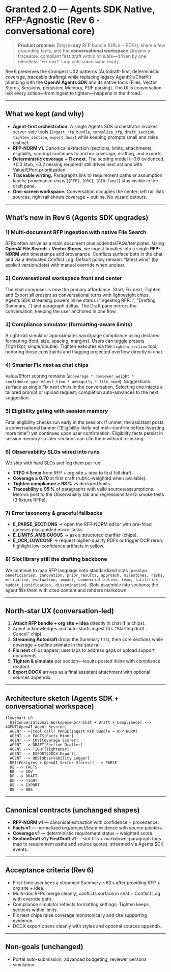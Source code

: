 # Granted 2.0 — Agents SDK Native, RFP-Agnostic (Rev 6 · conversational core)

> **Product promise:** Drop in **any** RFP bundle (URLs + PDFs), share a few grounding facts, and the **conversational workspace** streams a traceable, compliant first draft within minutes—driven by one relentless “Fix next” loop until submission ready.

Rev 6 preserves the strongest UX2 patterns (Autodraft-first, deterministic coverage, traceable drafting) while replacing legacy AgentKit/ChatKit plumbing with the **OpenAI Agents SDK** and its native tools (Files, Vector Stores, Sessions, persistent Memory, PDF parsing). The UI is conversation-led: every action—from ingest to tighten—happens in the thread.

---

## What we kept (and why)

- **Agent-first orchestration.** A single Agents SDK orchestrator invokes server-side tools (`ingest_rfp_bundle`, `normalize_rfp`, `draft_section`, `tighten_section`, `export_docx`) while keeping prompts small and roles distinct.  
- **RFP-NORM v1.** Canonical extraction (sections, limits, attachments, eligibility, scoring) continues to anchor coverage, drafting, and exports.  
- **Deterministic coverage + Fix next.** The scoring model (+0.6 evidenced, +0.3 stub, −0.2 missing required) still drives next actions with Value/Effort prioritization.  
- **Traceable writing.** Paragraphs link to requirement paths or assumption labels; provenance chips (`[RFP]`, `[ORG]`, `[BIO:Jane]`) stay visible in the draft pane.  
- **One-screen workspace.** Conversation occupies the center; left rail lists sources, right rail shows coverage + outline. No wizard detours.

---

## What’s new in Rev 6 (Agents SDK upgrades)

### 1) Multi-document RFP ingestion with native File Search
RFPs often arrive as a main document plus addenda/FAQs/templates. Using **OpenAI File Search + Vector Stores**, we ingest bundles into a single **RFP-NORM** with timestamps and provenance. Conflicts surface both in the chat and via a dedicated Conflict Log. Default policy remains “latest wins” (by explicit version/date) with manual override when unclear.

### 2) Conversational workspace front and center
The chat composer is now the primary affordance. Start, Fix next, Tighten, and Export all present as conversational turns with lightweight chips. Agents SDK streaming powers inline status (“Ingesting RFP…”, “Drafting Summary…”) and paragraph deltas. The Draft pane mirrors the conversation, keeping the user anchored in one flow.

### 3) Compliance simulator (formatting-aware limits)
A right-rail simulator approximates word/page compliance using declared formatting (font, size, spacing, margins). Users can toggle presets (11pt/12pt; single/double). Tighten executes via the `tighten_section` tool, honoring those constraints and flagging projected overflow directly in chat.

### 4) Smarter Fix next as chat chips
Value/Effort scoring remains (`Δcoverage * reviewer_weight * confidence_gain` vs `est_time * ambiguity * file_need`). Suggestions surface as single Fix next chips in the conversation. Selecting one injects a tailored prompt or upload request; completion auto-advances to the next suggestion.

### 5) Eligibility gating with session memory
Fatal eligibility checks run early in the session. If unmet, the assistant posts a conversational banner (“Eligibility likely not met—confirm before investing more time”) yet continues upon user confirmation. Eligibility facts persist in session memory so later sections can cite them without re-asking.

### 6) Observability SLOs wired into runs
We ship with hard SLOs and log them per run:
- **TTFD ≤ 5 min** from RFP + org site + idea to first full draft.  
- **Coverage ≥ 0.70** at first draft (rubric-weighted when available).  
- **Tighten compliance ≥ 98 %** vs declared limits.  
- **Traceability ≥ 95 %** of paragraphs with valid sources/assumptions.  
Metrics post to the Observability tab and regressions fail CI smoke tests (3 fixture RFPs).

### 7) Error taxonomy & graceful fallbacks
- **E_PARSE_SECTIONS** → open the RFP-NORM editor with pre-filled guesses plus guided micro-tasks.  
- **E_LIMITS_AMBIGUOUS** → ask a structured clarifier (chips).  
- **E_OCR_LOWCONF** → request higher-quality PDFs or trigger OCR rerun; highlight low-confidence artifacts in yellow.

### 8) Slot library still the drafting backbone
We continue to map RFP language onto standardized slots (`problem, beneficiaries, innovation, prior_results, approach, milestones, risks, mitigation, evaluation, impact, commercialization, team, facilities, budget_justification, dissemination`). Slots assemble into sections; the agent fills them with cited content and renders markdown.

---

## North-star UX (conversation-led)

1. **Attach RFP bundle + org site + idea** directly in chat (file chips).  
2. Agent acknowledges and auto-starts ingest (3 s “Starting draft… Cancel” chip).  
3. **Streaming Autodraft** drops the Summary first, then core sections while coverage + outline animate in the side rail.  
4. **Fix next** chips appear; user taps to address gaps or upload support documents.  
5. **Tighten & simulate** per section—results posted inline with compliance readout.  
6. **Export DOCX** arrives as a final assistant attachment with optional sources appendix.

---

## Architecture sketch (Agents SDK + conversational workspace)

```mermaid
flowchart LR
  UI[Conversational Workspace<br/>Chat + Draft + Compliance] --> AGENT[OpenAI Agent Session]
  AGENT -->|tool call| PARSE[Ingest RFP Bundle → RFP-NORM]
  AGENT --> FACTS[Facts Miner]
  AGENT --> COV[Coverage Scorer]
  AGENT --> DRAFT[Section Drafter]
  AGENT --> TIGHT[Tightener]
  AGENT --> EXPORT[DOCX Export]
  AGENT --> OBS[Observability Logger]
  DB[(Postgres + OpenAI Vector Stores)] --> PARSE
  DB --> FACTS
  DB --> COV
  DB --> DRAFT
  DB --> TIGHT
  DB --> EXPORT
  DB --> OBS
```

---

## Canonical contracts (unchanged shapes)
- **RFP-NORM v1** — canonical extraction with confidence + provenance.  
- **Facts v1** — normalized org/project/team evidence with source pointers.  
- **Coverage v1** — deterministic requirement status + weighted score.  
- **SectionDraft v1 / FirstDraft v1** — slot fills + markdown; paragraph tags map to requirement paths and source quotes; streamed via Agents SDK events.

---

## Acceptance criteria (Rev 6)
- First-time user sees a streamed Summary ≤ 60 s after providing RFP + org site + idea.  
- Multi-doc RFPs merge cleanly; conflicts surface in chat + Conflict Log with override path.  
- Compliance simulator reflects formatting settings; Tighten keeps sections within limits.  
- Fix next chips raise coverage monotonically and cite supporting evidence.  
- DOCX export opens cleanly with styles and optional sources appendix.

---

## Non-goals (unchanged)
- Portal auto-submission; advanced budgeting; reviewer persona simulation.
